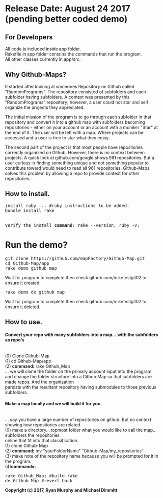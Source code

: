 # Release Date: August 24 2017 (pending better coded demo)
## For Developers
All code is included inside app folder.
<br>Rakefile in app folder contains the commands that run the program.
<br>All other classes currently in app/src.

## Why Github-Maps?
It started after looking at someones Repository on Github called "RandomPrograms". The repository consisted of subfolders and each subfolder having subfolders. A context was presented by this "RandomPrograms" repository; however, a user could not star and self organize the projects they appreciated.

The initial mission of the program is to go through each subfolder in that repository and convert it into a github map with subfolders becoming repositories - either on your account or an account with a moniker "Star" at the end of it. The user will be left with a map. Where projects can be accessed and a user is free to star what they enjoy.

The second part of the project is that most people have repositories correctly organized on Github. However, there is no context between projects. A quick look at github.com/google shows 961 repositories. But a user curious in finding something unique and not something popular to contribute toward would need to read all 961 repositories. Github-Maps solves this problem by allowing a repo to provide context for other repositories.
## How to install.
<pre>
install ruby ... #ruby instructions to be added.
bundle install rake<br>
<br>verify the install <b>command:</b> rake --version; ruby -v;
</pre>
# Run the demo?
<pre>
git clone https://github.com/mapFactory/Github-Map.git
cd Github-Map/app
rake demo_github_map
</pre>

Wait for program to complete then check github.com/miketestgit02 to ensure it created.
<pre>rake demo_de_github_map</pre>
Wait for program to complete then check github.com/miketestgit02 to ensure it deleted.
## How to use.
#### Convert your repo with many subfolders into a map... with the subfolders as repo's
<br>(0) Clone Github-Map
<br>(1) cd Github-Map/app
<br>(2) <b>command:</b> rake Github_Map
<br>... we will clone the folder on the primary account input into the program.
<br>and change the folder structure into a Github Map so that subfolders are made repos. And the organization <br>persists with the resultant repository having submodules to those previous subfolders.

#### Make a map locally and we will build it for you.
<br>... say you have a large number of repositories on github. But no context showing how repositories are related.
<br>(0) make a directory... topmost folder what you would like to call the map... subfolders the repositories <br>online that fit into that classification.
<br>(1) clone Github-Map
<br>(2) <b>command:</b> mv "yourFolderName" "Github-Map/my_repositories"
<br>(3) make note of the repository name because you will be prompted for it in the program.
<br>(4)<b>commands:</b>
&emsp;&emsp;&emsp;<pre>rake Github_Map;     #build
rake de_Github_Map   #revert back</pre>


<b>Copyright (c) 2017, Ryan Murphy and Michael Dimmitt</b>

